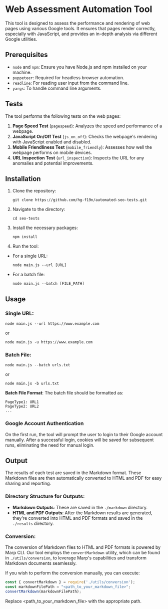 # Web Assessment Automation Tool

This tool is designed to assess the performance and rendering of web pages using various Google tools. It ensures that pages render correctly, especially with JavaScript, and provides an in-depth analysis via different Google utilities.

## Prerequisites

- `node` and `npm`: Ensure you have Node.js and npm installed on your machine.
- `puppeteer`: Required for headless browser automation.
- `readline`: For reading user input from the command line.
- `yargs`: To handle command line arguments.

## Tests

The tool performs the following tests on the web pages:

1. **Page Speed Test** (`pagespeed`): Analyzes the speed and performance of a webpage.
2. **JavaScript On/Off Test** (`js_on_off`): Checks the webpage's rendering with JavaScript enabled and disabled.
3. **Mobile Friendliness Test** (`mobile_friendly`): Assesses how well the webpage performs on mobile devices.
4. **URL Inspection Test** (`url_inspection`): Inspects the URL for any anomalies and potential improvements.

## Installation

1. Clone the repository:

   ```
   git clone https://github.com/hg-f19n/automated-seo-tests.git
   ```

2. Navigate to the directory:

   ```
   cd seo-tests
   ```

3. Install the necessary packages:

    ```
    npm install
    ```

4. Run the tool:

- For a single URL:

    ```
    node main.js --url [URL]
    ```

- For a batch file:

    ```
    node main.js --batch [FILE_PATH]
    ```

## Usage

### Single URL:
```
node main.js --url https://www.example.com
```

or

```
node main.js -u https://www.example.com
```

### Batch File:

```
node main.js --batch urls.txt
```

or

```
node main.js -b urls.txt
```

**Batch File Format**: The batch file should be formatted as:

```
PageType1: URL1
PageType2: URL2
...
```

### Google Account Authentication

On the first run, the tool will prompt the user to login to their Google account manually. After a successful login, cookies will be saved for subsequent runs, eliminating the need for manual login.

## Output

The results of each test are saved in the Markdown format. These Markdown files are then automatically converted to HTML and PDF for easy sharing and reporting.

### Directory Structure for Outputs:

- **Markdown Outputs**: These are saved in the `./markdown` directory.
- **HTML and PDF Outputs**: After the Markdown results are generated, they're converted into HTML and PDF formats and saved in the `./results` directory.

### Conversion:

The conversion of Markdown files to HTML and PDF formats is powered by Marp CLI. Our tool employs the `convertMarkdown` utility, which can be found in `./utils/conversion`, to leverage Marp's capabilities and transform Markdown documents seamlessly.

If you wish to perform the conversion manually, you can execute:

```javascript
const { convertMarkdown } = require('./utils/conversion');
const markdownFilePath = "<path_to_your_markdown_file>";
convertMarkdown(markdownFilePath);
```

Replace <path_to_your_markdown_file> with the appropriate path.



